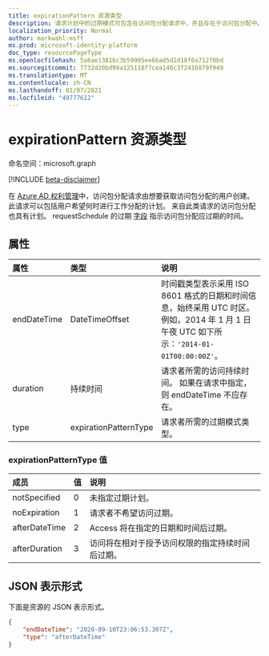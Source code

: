```yaml
---
title: expirationPattern 资源类型
description: 请求计划中的过期模式可包含在访问包分配请求中，并且存在于访问包分配中。
localization_priority: Normal
author: markwahl-msft
ms.prod: microsoft-identity-platform
doc_type: resourcePageType
ms.openlocfilehash: 5a6ae13816c3b59905ee66ad5d2d18f6a71270bd
ms.sourcegitcommit: 7732d20bd99a125118f7cea146c3f2416879f949
ms.translationtype: MT
ms.contentlocale: zh-CN
ms.lasthandoff: 01/07/2021
ms.locfileid: "49777612"
---
```

# <a name="expirationpattern-resource-type"></a>expirationPattern 资源类型

命名空间：microsoft.graph

[!INCLUDE [beta-disclaimer](../../includes/beta-disclaimer.md)]

在 [Azure AD 权利管理](entitlementmanagement-root.md)中，访问包分配请求由想要获取访问包分配的用户创建。 此请求可以包括用户希望何时进行工作分配的计划。  来自此类请求的访问包分配也具有计划。  requestSchedule 的过期 [字段](requestschedule.md) 指示访问包分配应过期的时间。

## <a name="properties"></a>属性

| 属性     | 类型        | 说明 |
|:-------------|:------------|:------------|
|endDateTime|DateTimeOffset|时间戳类型表示采用 ISO 8601 格式的日期和时间信息，始终采用 UTC 时区。 例如，2014 年 1 月 1 日午夜 UTC 如下所示：`'2014-01-01T00:00:00Z'`。|
|duration|持续时间|请求者所需的访问持续时间。 如果在请求中指定，则 endDateTime 不应存在。|
|type|expirationPatternType|请求者所需的过期模式类型。|

### <a name="expirationpatterntype-values"></a>expirationPatternType 值

| 成员 | 值| 说明 |
|:---------------|:--------|:----------|
|notSpecified|0|未指定过期计划。|
|noExpiration|1 |请求者不希望访问过期。|
|afterDateTime|2 |Access 将在指定的日期和时间后过期。|
|afterDuration|3 |访问将在相对于授予访问权限的指定持续时间后过期。|

## <a name="json-representation"></a>JSON 表示形式

下面是资源的 JSON 表示形式。

<!-- {
  "blockType": "resource",
  "optionalProperties": [

  ],
  "@odata.type": "microsoft.graph.expirationPattern"
}-->

```json
{
    "endDateTime": "2020-09-10T23:06:53.307Z",
    "type": "afterDateTime"
}
```

<!-- uuid: 16cd6b66-4b1a-43a1-adaf-3a886856ed98
2019-02-04 14:57:30 UTC -->
<!-- {
  "type": "#page.annotation",
  "description": "expirationPattern resource",
  "keywords": "",
  "section": "documentation",
  "tocPath": ""
}-->



